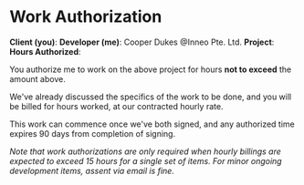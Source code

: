 # Work Authorization
**Client (you)**:
**Developer (me)**: Cooper Dukes @Inneo Pte. Ltd.
**Project**: 
**Hours Authorized**:

You authorize me to work on the above project for hours **not to exceed** the amount above.

We've already discussed the specifics of the work to be done, and you will be billed for hours worked, at our contracted hourly rate.

This work can commence once we've both signed, and any authorized time expires 90 days from completion of signing.

*Note that work authorizations are only required when hourly billings are expected to exceed 15 hours for a single set of items. For minor ongoing development items, assent via email is fine.*